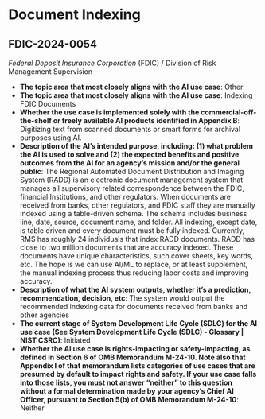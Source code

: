# Document Indexing
## FDIC-2024-0054
_Federal Deposit Insurance Corporation_ (FDIC) / Division of Risk Management Supervision


+ **The topic area that most closely aligns with the AI use case**: Other
+ **The topic area that most closely aligns with the AI use case**: Indexing FDIC Documents
+ **Whether the use case is implemented solely with the commercial-off-the-shelf or freely available AI products identified in Appendix B**: Digitizing text from scanned documents or smart forms for archival purposes using AI.
+ **Description of the AI’s intended purpose, including: (1) what problem the AI is used to solve and (2) the expected benefits and positive outcomes from the AI for an agency’s mission and/or the general public**: The Regional Automated Document  Distribution and Imaging System (RADD) is an electronic document management system that manages all supervisory related correspondence between the FDIC, financial Institutions, and other regulators.  When documents are received from banks, other regulators, and FDIC staff they are manually indexed using a table-driven schema.  The schema includes business line, date, source, document name, and folder.  All indexing, except date, is table driven and every document must be fully indexed.  Currently, RMS has roughly 24 individuals that index RADD documents.  RADD has close to two million documents that are accuracy indexed.  These documents have unique characteristics, such cover sheets, key words, etc.  The hope is we can use AI/ML to replace, or at least supplement, the manual indexing process thus reducing labor costs and improving accuracy.
+ **Description of what the AI system outputs, whether it’s a prediction, recommendation, decision, etc**: The system would output the recommended indexing data for documents received from banks and other agencies
+ **The current stage of System Development Life Cycle (SDLC) for the AI use case (See System Development Life Cycle (SDLC) - Glossary | NIST CSRC)**: Initiated
+ **Whether the AI use case is rights-impacting or safety-impacting, as defined in Section 6 of OMB Memorandum M-24-10. Note also that Appendix I of that memorandum lists categories of use cases that are presumed by default to impact rights and safety. If your use case falls into those lists, you must not answer “neither” to this question without a formal determination made by your agency’s Chief AI Officer, pursuant to Section 5(b) of OMB Memorandum M-24-10**: Neither
